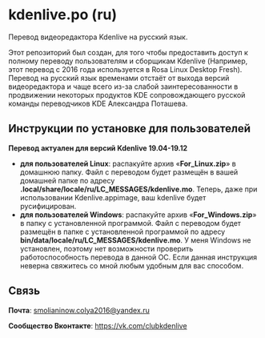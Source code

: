 # kdenlive.po (ru)
Перевод видеоредактора Kdenlive на русский язык.

Этот репозиторий был создан, для того чтобы предоставить доступ к полному переводу пользователям и сборщикам Kdenlive (Например, этот перевод с 2016 года используется в Rosa Linux Desktop Fresh). Перевод на русский язык временами отстаёт от выхода версий видеоредактора и чаще всего из-за слабой заинтересованности в продвижении некоторых продуктов KDE сопровождающего русской команды переводчиков KDE Александра Поташева.

## Инструкции по установке для пользователей 
**Перевод актуален для версий Kdenlive 19.04-19.12**
* **для пользователей Linux**: распакуйте архив «**For_Linux.zip**» в домашнюю папку. Файл с переводом будет размещён в вашей домашней папке по адресу **.local/share/locale/ru/LC_MESSAGES/kdеnlivе.mo**. Теперь, даже при использовании Kdenlive.appimage, ваш kdenlive будет русифицирован.
* **для пользователей Windows**: распакуйте архив «**For_Windows.zip**» в папку с установленной программой. Файл с переводом будет размещён в папке с установленной программой по адресу **bin/data/locale/ru/LC_MESSAGES/kdеnlivе.mo**. У меня Windows не установлен, поэтому нет возможности проверить работоспособность перевода в данной ОС. Если данная инструкция неверна свяжитесь со мной любым удобным для вас способом.

## Связь
**Почта**: smolianinow.colya2016@yandex.ru

**Сообщество Вконтакте**: https://vk.com/clubkdenlive
